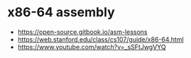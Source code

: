 # x86-64 assembly

- https://open-source.gitbook.io/asm-lessons
- https://web.stanford.edu/class/cs107/guide/x86-64.html
- https://www.youtube.com/watch?v=_sSFtJwgVYQ
